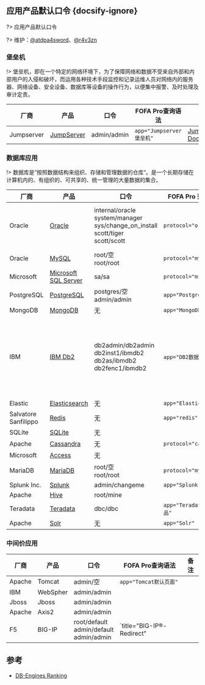 ## 应用产品默认口令 {docsify-ignore}

?> 应用产品默认口令

?> 维护：[@atdpa4sword](https://github.com/atdpa4sw0rd)、[@r4v3zn](https://github.com/0nise)

### 堡垒机

!> 堡垒机，即在一个特定的网络环境下，为了保障网络和数据不受来自外部和内部用户的入侵和破坏，而运用各种技术手段监控和记录运维人员对网络内的服务器、网络设备、安全设备、数据库等设备的操作行为，以便集中报警、及时处理及审计定责。

| 厂商       | 产品                                                   | 口令        | FOFA Pro查询语法         | 备注                                                      |
| ---------- | ------------------------------------------------------ | ----------- | ------------------------ | --------------------------------------------------------- |
| Jumpserver | [JumpServer](https://github.com/jumpserver/jumpserver) | admin/admin | `app="Jumpserver堡垒机"` | [JumpServer Docs](https://docs.jumpserver.org/zh/master/) |

### 数据库应用

!> 数据库是“按照数据结构来组织、存储和管理数据的仓库“。是一个长期存储在计算机内的、有组织的、可共享的、统一管理的大量数据的集合。

| 厂商                 | 产品                                                         | 口令                                                         | FOFA Pro 查询语法         | 备注                                                         |
| -------------------- | ------------------------------------------------------------ | ------------------------------------------------------------ | ------------------------- | ------------------------------------------------------------ |
| Oracle               | [Oracle](https://www.oracle.com/cn/database/)                | internal/oracle <br/>system/manager <br />sys/change_on_install <br />scott/tiger <br />scott/scott <br /> | `protocol="oracle"`       | scott 用户默认没有启用                                       |
| Oracle               | [MySQL](https://www.mysql.com/)                              | root/空 <br />root/root                                      | `protocol="mysql"`        |                                                              |
| Microsoft            | [Microsoft SQL Server](https://www.microsoft.com/en-au/sql-server) | sa/sa                                                        | `protocol="mssql"`        |                                                              |
| PostgreSQL           | [PostgreSQL](https://www.postgresql.org/)                    | postgres/空 <br />admin/admin                                | `app="PostgreSQL"`        |                                                              |
| MongoDB              | [MongoDB](www.mongodb.com)                                   | 无                                                           | `app="MongoDb"`           |                                                              |
| IBM                  | [IBM Db2]()                                                  | db2admin/db2admin <br />db2inst1/ibmdb2 <br />db2as/ibmdb2 <br />db2fenc1/ibmdb2 | `app="DB2数据库"`         | [IBM DB2通用数据库已知默认密码漏洞](https://www.anquanke.com/vul/id/1106115) |
| Elastic              | [Elasticsearch](https://www.elastic.co/cn/elasticsearch/)    | 无                                                           | `app="Elasticsearch"`     |                                                              |
| Salvatore Sanfilippo | [Redis](https://redis.io/)                                   | 无                                                           | `app="redis"`             |                                                              |
| SQLite               | [SQLite](https://www.sqlite.org/)                            | 无                                                           |                           |                                                              |
| Apache               | [Cassandra](https://cassandra.apache.org/)                   | 无                                                           | `protocol="cassandra"`    |                                                              |
| Microsoft            | [Access](https://www.microsoft.com/en-us/microsoft-365/access) | 无                                                           |                           |                                                              |
| MariaDB              | [MariaDB]()                                                  | root/空 <br />root/root                                      | `protocol="mysql"`        |                                                              |
| Splunk Inc.          | [Splunk](https://www.splunk.com/)                            | admin/changeme                                               | `app="Splunk"`            |                                                              |
| Apache               | [Hive](https://hive.apache.org/)                             | root/mine                                                    |                           |                                                              |
| Teradata             | [Teradata](https://www.teradata.com/)                        | dbc/dbc                                                      | `app="Teradata-公司产品"` |                                                              |
| Apache               | [Solr](https://lucene.apache.org/solr/)                      | 无                                                           | `app="Solr"`              |                                                              |

### 中间价应用

| 厂商   | 产品     | 口令                                               | FOFA Pro查询语法                                          | 备注                     |
| ------ | -------- | -------------------------------------------------- | --------------------------------------------------------- | ------------------------ |
| Apache | Tomcat   | admin/空                                           | `app="Tomcat默认页面"`                                    |                          |
| IBM    | WebSpher | admin/admin                                        |                                                           |                          |
| Jboss  | Jboss    | admin/admin                                        |                                                           |                          |
| Apache | Axis2    | admin/admin                                        |                                                           |                          |
| F5     | BIG-IP   | root/default <br />admin/default <br />admin/admin | `title="BIG-IP&reg;- Redirect" || icon_hash="-335242539"` | 首次登录后会强制修改密码 |





## 参考

- [DB-Engines Ranking](https://db-engines.com/en/ranking)

